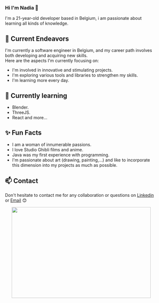 ### Hi I'm Nadia :cherry_blossom:

I'm a 21-year-old developer based in Belgium, i am passionate about learning all kinds of knowledge.


## 🔭 Current Endeavors

I'm currently a software engineer in Belgium, and my career path involves both developing and acquiring new skills.   
Here are the aspects I'm currently focusing on:

* I'm involved in innovative and stimulating projects.
* I'm exploring various tools and libraries to strengthen my skills.
* I'm learning more every day.

## 🌱 Currently learning 
* Blender.
* ThreeJS.
* React and more...


## ✨ Fun Facts
* I am a woman of innumerable passions.
* I love Studio Ghibli films and anime.
* Java was my first experience with programming.
* I'm passionate about art (drawing, painting,...) and like to incorporate this dimension into my projects as much as possible.
  
## 📫 Contact

Don't hesitate to contact me for any collaboration or questions on [Linkedin](https://www.linkedin.com/in/nadia-arhbal-908650253/) or [Email](àfaire) 😊

<p align="center">
  <img width="460" height="300" src="https://github.com/NadiaArhbal/NadiaArhbal/assets/99414756/847b0c3f-0928-4d85-96ca-03472d98ab51">
